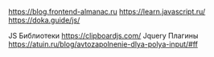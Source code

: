 https://blog.frontend-almanac.ru
https://learn.javascript.ru/
https://doka.guide/js/


JS 
Библиотеки
https://clipboardjs.com/
Jquery
  Плагины
    https://atuin.ru/blog/avtozapolnenie-dlya-polya-input/#ff
